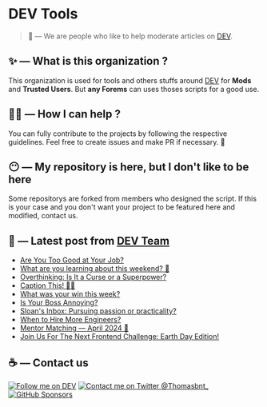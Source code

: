 # DEV Tools

> 🔧 — We are people who like to help moderate articles on [DEV](https://dev.to).

## ✨ — What is this organization ?

This organization is used for tools and others stuffs around [DEV](https://dev.to) for **Mods** and **Trusted Users**. But __any Forems__ can uses thoses scripts for a good use.


## 💪🏼 — How I can help ?

You can fully contribute to the projects by following the respective guidelines. Feel free to create issues and make PR if necessary. 🎉

## 😶 — My repository is here, but I don't like to be here

Some repositorys are forked from members who designed the script. If this is your case and you don't want your project to be featured here and modified, contact us.

## 📝 — Latest post from [DEV Team](https://dev.to/devteam)

<!-- BLOG-POST-LIST:START -->
- [Are You Too Good at Your Job?](https://dev.to/devteam/are-you-too-good-at-your-job-4dkm)
- [What are you learning about this weekend? 🧠](https://dev.to/devteam/what-are-you-learning-about-this-weekend-244c)
- [Overthinking: Is It a Curse or a Superpower?](https://dev.to/devteam/overthinking-is-it-a-curse-or-a-superpower-428p)
- [Caption This! 🤔💭](https://dev.to/devteam/caption-this-51cl)
- [What was your win this week?](https://dev.to/devteam/what-was-your-win-this-week-2l0b)
- [Is Your Boss Annoying?](https://dev.to/devteam/is-your-boss-annoying-24n5)
- [Sloan&#39;s Inbox: Pursuing passion or practicality?](https://dev.to/devteam/sloans-inbox-pursuing-passion-or-practicality-2fc7)
- [When to Hire More Engineers?](https://dev.to/devteam/when-to-hire-more-engineers-1nhm)
- [Mentor Matching — April 2024 🤝](https://dev.to/devteam/mentor-matching-april-2024-30a2)
- [Join Us For The Next Frontend Challenge: Earth Day Edition!](https://dev.to/devteam/join-us-for-the-next-frontend-challenge-earth-day-edition-52e4)
<!-- BLOG-POST-LIST:END -->


## ☕ — Contact us

[![Follow me on DEV](https://img.shields.io/badge/dev.to-%2308090A.svg?&style=for-the-badge&logo=dev.to&logoColor=white&alt=devto)](https://dev.to/thomasbnt)
[![Contact me on Twitter @Thomasbnt_](https://img.shields.io/badge/Contact%20me%20on%20Twitter-%231DA1F2.svg?&style=for-the-badge&logo=twitter&logoColor=white&alt=twitter)](https://twitter.com/messages/1142357270-1142357270?text=Hello,%20I%20contact%20you%20from%20devtotools%20&recipient_id=1142357270) [![GitHub Sponsors](https://img.shields.io/badge/Sponsor%20me-%23EA54AE.svg?&style=for-the-badge&logo=github-sponsors&logoColor=white)](https://github.com/sponsors/thomasbnt)



